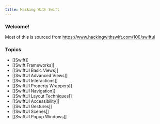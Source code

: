 ```yaml
---
title: Hacking With Swift 
---
```


### Welcome!

Most of this is sourced from https://www.hackingwithswift.com/100/swiftui

### Topics
- [[Swift]]
- [[Swift Frameworks]]
- [[SwiftUI Basic Views]]
- [[SwiftUI Advanced Views]]
- [[SwiftUI Interactions]]
- [[SwiftUI Property Wrappers]]
- [[SwiftUI Navigation]]
- [[SwiftUI Layout Techniques]]
- [[SwiftUI Accessibility]]
- [[SwiftUI Gestures]]
- [[SwiftUI Scenes]]
- [[SwiftUI Popup Windows]]
